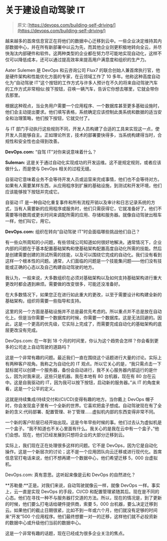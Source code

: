 # 关于建设自动驾驶 IT

> 原文:[https://devops.com/building-self-driving/](https://devops.com/building-self-driving/)

越来越多的首席信息官正在将他们的数据中心迁移到云中。一些企业决定维持其内部数据中心，并在所有新部署中以云为先，而其他企业则更积极地转向全云，并尽快淘汰内部硬件和软件。这两种类型的企业都在努力尽可能地实现自动化，这样不仅可以降低成本，还可以通过提高效率来提高用户满意度和组织的生产力。

Aater Sulemen 是 DevOps 和云咨询公司 Flux7 的联合创始人兼首席执行官，他是硬件架构和性能优化方面的专家，在云领域工作了 10 多年。他称这种高度自动化为“自动驾驶 IT”这个按钮的工作方式与许多人预计在不久的将来自动驾驶汽车的工作方式非常相似:按下按钮，召唤一辆汽车，告诉它你想去哪里，它就会带你去那里。

根据这种观点，当业务用户需要一个应用程序、一个数据库甚至更多基础设施时，他们会主动提出要求。他们填写表格，系统确定应该控制此类系统和数据的适当安全和治理策略，他们按下按钮，它就交付了。

与 IT 部门手动执行这些规则不同，开发人员构建了合适的工具来实现这一点，使开发人员能够自主。正如理论所言，技术的部署要快得多，当系统构建得当时，合规性和安全性也会得到改善。

**DevOps.com:** “自驾 IT”对你来说意味着什么？

**Suleman:** 这是关于通过自动化实现成功的开发运维。这不是规定规则，或者应该做什么，而是使与 DevOps 相关的过程无缝。

自驱动它意味着业务不会等待开发人员或运营来完成事情，他们也不会等待对方。如果有人需要某样东西，从应用程序到扩展的基础设施，到测试和开发环境，他们应该能够按下按钮并完成它。

自驱动 IT 是一种自动化重复事件和所有流程开销以及审计和日志记录系统的方式，当有人需要新的应用程序或服务时，他们只需获得它，它就准备好了。他们不需要等待数周或更长时间来调配所需的应用、存储和服务器。就像自动驾驶出租车一样，他们叫它，用它。

**DevOps.com:** 组织在转向“自动驾驶 IT”时会面临哪些挑战他们自己？

有一些众所周知的小问题，有些领域公司知道如何很好地解决。通常情况下，企业内部的问题在于基本配置基础架构和使基础架构配置高度自动化所需的技能。然后是创建需要创建的测试所需的技能，以及可以围绕它完成的自动化。我们没有看到这样一个根本性的问题。通常，人们面临的问题是一个技能集问题——他们没有技能或正确的心态以及自己构建自动驾驶的地方。

我认为，一般来说，大多数组织在必须对基础架构以及如何支持基础架构进行重大更改时都会遇到麻烦。需要做的改变很多，可能还没准备好。

在大多数情况下，如果您正在进行如此重大的更改，以至于需要设计和构建全新的基础架构，组织将需要一些指导和支持。

这里的另一个方面是基础设施并不总是最优先考虑的。所以重点并不总是放在自动化上。但是当你需要一个数据库的时候，你需要一个数据库。这是无法回避的。因此，这是一个更高的优先级，它实际上完成了，而需要完成自动化的基础架构的底层更改没有完成。

DevOps.com: 在一年到 18 个月的时间里，你认为这个趋势会怎样？你会看到更多的公司走上自动驾驶的道路吗？

这是一个非常有趣的问题。最近我们一直在围绕这个话题进行大量的讨论。实际上有两种客户视角。我称之为自动化的 IT 观点。所以它关心的是，“我只需点击一下鼠标就可以创建一个服务器，备份会自动进行，我不关心服务器内部运行的是什么，因为对我来说，这些只是机器。我在本地有 80 台机器，现在有 80 台在云中。这是自我驱动的 IT，因为我可以按下按钮，启动新的服务器。”从 IT 的角度来看，这是一个公平的定义。

这就是持续集成/持续交付和(CI/CD)变得有趣的地方。当你戴上 DevOps 帽子时，你会发现盒子里有一个全新的世界。它喜欢把盒子想成。自动驾驶现在有了全新的含义:代码部署、配置管理、补丁管理……虚拟机内部的东西变得非常不同。

一个新的客户阶层已经开始出现。这是今年早些时候的事。他们过去认为虚拟机是一个盒子。“我不知道也不关心里面有什么。我关心的是我在云中有一个盒子，”他们会想。现在，他们已经发展到只想将企业的大部分迁移到云。

实际上，我们现在正在处理很多这样的问题。它不是 DevOps，因为它是自动化操作。这是一个新层次的讨论；这不是一个应用团队向云迁移或进行现代化。首席信息官打电话来说，他们不想再建一个数据中心，他们希望迁移 5，000 台虚拟机。

DevOps.com: 真有意思。这听起来像是云和 DevOps 的自然进化？

**苏勒曼:**正是。对我们来说，自动驾驶就像云一样，就像 DevOps 一样。事实上，云一直是实现 DevOps 的手段，CI/CD 和配置管理紧随其后。现在是不同的心态。他们在寻找一种不与服务器打交道的方法。所以，现在的情况是，到了更新的时候，他们要么打电话给硬件提供商，索要 5，000 台机器，要么决定迁移到云。如果他们的截止日期很紧，比如不到一年或六个月，他们就没有足够的时间来“开发”500 个应用程序。他们最终想要一对一的迁移，这样他们就不必投资新的数据中心或升级他们当前的数据中心。

这是一个非常有趣的话题，现在已经成为很多企业关注的焦点。